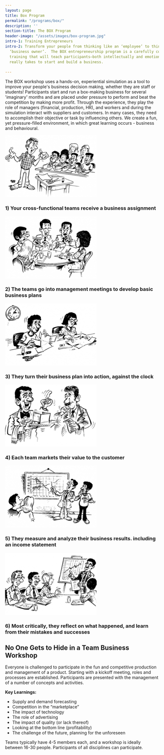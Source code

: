 ```yaml
---
layout: page
title: Box Program
permalink: "/programs/box/"
description: ''
section-title: The BOX Program
header-image: "/assets/images/box-program.jpg"
intro-1: Training Entrepreneurs
intro-2: Transform your people from thinking like an ‘employee’ to thinking like a
  ‘business owner’.  The BOX entrepreneurship program is a carefully constructed entrepreneurship
  training that will teach participants–both intellectually and emotionally–what it
  really takes to start and build a business.

---
```

The BOX workshop uses a hands-on, experiential simulation as a tool to improve your people's business decision making, whether they are staff or students! Participants start and run a box-making business for several 'imaginary' months and are placed under pressure to perform and beat the competition by making more profit. Through the experience, they play the role of managers (financial, production, HR), and workers and during the simulation interact with suppliers and customers.  In many cases, they need to accomplish their objective or task by influencing others. We create a fun, yet pressure-filled environment, in which great learning occurs - business and behavioural.

![box program step 1](/assets/images/box-1.png "BOX Program Step 1")

### 1) Your cross-functional teams receive a business assignment

![box program step 2](/assets/images/box-2.png "BOX Program Step 2")

### 2) The teams go into management meetings to develop basic business plans

![box program step 3](/assets/images/box-3.png "BOX Program Step 3")

### 3) They turn their business plan into action, against the clock

![box program step 4](/assets/images/box-4.png "BOX Program Step 4")

### 4) Each team markets their value to the customer

![box program step 5](/assets/images/box-5.png "BOX Program Step 5")

### 5) They measure and analyze their business results. including an income statement

![box program step 6](/assets/images/box-6.png "BOX Program Step 6")

### 6) Most critically, they reflect on what happened, and learn from their mistakes and successes

## No One Gets to Hide in a Team Business Workshop

Everyone is challenged to participate in the fun and competitive production and management of a product. Starting with a kickoff meeting, roles and processes are established. Participants are presented with the management of a number of concepts and activities.

**Key Learnings:**

* Supply and demand forecasting
* Competition in the “marketplace”
* The impact of technology
* The role of advertising
* The impact of quality (or lack thereof)
* Looking at the bottom line (profitability)
* The challenge of the future, planning for the unforeseen

Teams typically have 4-5 members each, and a workshop is ideally between 16-30 people. Participants of all disciplines can participate.